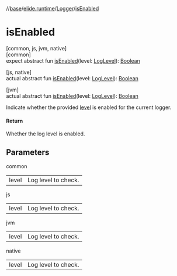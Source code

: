 //[base](../../../index.md)/[elide.runtime](../index.md)/[Logger](index.md)/[isEnabled](is-enabled.md)

# isEnabled

[common, js, jvm, native]\
[common]\
expect abstract fun [isEnabled](is-enabled.md)(level: [LogLevel](../-log-level/index.md)): [Boolean](https://kotlinlang.org/api/latest/jvm/stdlib/kotlin/-boolean/index.html)

[js, native]\
actual abstract fun [isEnabled](is-enabled.md)(level: [LogLevel](../../../../../packages/base/base/elide.runtime/-log-level/index.md)): [Boolean](https://kotlinlang.org/api/latest/jvm/stdlib/kotlin/-boolean/index.html)

[jvm]\
actual abstract fun [isEnabled](is-enabled.md)(level: [LogLevel](../-log-level/index.md#456488815%2FExtensions%2F-272498224)): [Boolean](https://kotlinlang.org/api/latest/jvm/stdlib/kotlin/-boolean/index.html)

Indicate whether the provided [level](is-enabled.md) is enabled for the current logger.

#### Return

Whether the log level is enabled.

## Parameters

common

| | |
|---|---|
| level | Log level to check. |

js

| | |
|---|---|
| level | Log level to check. |

jvm

| | |
|---|---|
| level | Log level to check. |

native

| | |
|---|---|
| level | Log level to check. |
